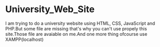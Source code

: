 # University_Web_Site
I am trying to do a university website using HTML, CSS, JavaScript and PHP.But some file are missing that's why you can't use propely this site.Those file are avaiable on me.And one more thing ofcourse use XAMPP(localhost)
